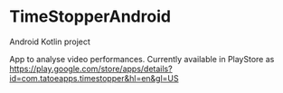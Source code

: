# TimeStopperAndroid

Android Kotlin project

App to analyse video performances. Currently available in PlayStore as https://play.google.com/store/apps/details?id=com.tatoeapps.timestopper&hl=en&gl=US 
